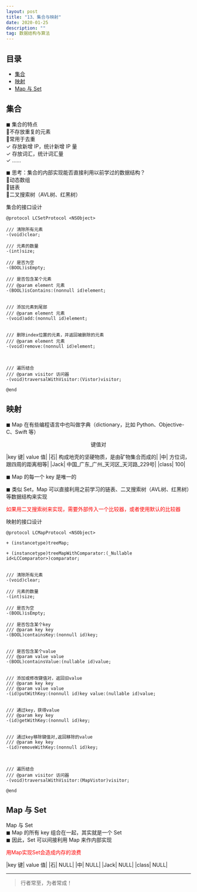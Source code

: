 ```yaml
---
layout: post
title: "13、集合与映射"
date: 2020-01-25
description: ""
tag: 数据结构与算法
---
```







## 目录

* [集合](#content1)
* [映射](#content2)
* [Map 与 Set](#content3)





<!-- ************************************************ -->
## <a id="content1"></a>集合


◼ 集合的特点   
不存放重复的元素    
常用于去重    
✓ 存放新增 IP，统计新增 IP 量    
✓ 存放词汇，统计词汇量     
✓ ......       


◼ 思考：集合的内部实现能否直接利用以前学过的数据结构？    
动态数组      
链表      
二叉搜索树（AVL树、红黑树）      

集合的接口设计

```
@protocol LCSetProtocol <NSObject>

/// 清除所有元素
-(void)clear;

/// 元素的数量
-(int)size;

/// 是否为空
-(BOOL)isEmpty;

/// 是否包含某个元素
/// @param element 元素
-(BOOL)isContains:(nonnull id)element;


/// 添加元素到尾部
/// @param element 元素
-(void)add:(nonnull id)element;


/// 删除index位置的元素，并返回被删除的元素
/// @param element 元素
-(void)remove:(nonnull id)element;



/// 遍历结合
/// @param visitor 访问器
-(void)traversalWithVisitor:(Vistor)visitor;

@end
```

<!-- ************************************************ -->
## <a id="content1"></a>映射

◼ Map 在有些编程语言中也叫做字典（dictionary，比如 Python、Objective-C、Swift 等）

<center>键值对</center>

|key 键| value 值|
|石| 构成地壳的坚硬物质，是由矿物集合而成的|
|中| 方位词，跟四周的距离相等|
|Jack| 中国_广东_广州_天河区_天河路_229号|
|class| 100|

◼ Map 的每一个 key 是唯一的

◼ 类似 Set，Map 可以直接利用之前学习的链表、二叉搜索树（AVL树、红黑树）等数据结构来实现

<span style="color:red">如果用二叉搜索树来实现，需要外部传入一个比较器，或者使用默认的比较器</span>

映射的接口设计

```
@protocol LCMapProtocol <NSObject>

+ (instancetype)treeMap;

+ (instancetype)treeMapWithComparator:(_Nullable id<LCComparator>)comparator;


/// 清除所有元素
-(void)clear;

/// 元素的数量
-(int)size;

/// 是否为空
-(BOOL)isEmpty;

/// 是否包含某个key
/// @param key key
-(BOOL)containsKey:(nonnull id)key;


/// 是否包含某个value
/// @param value value
-(BOOL)containsValue:(nullable id)value;


/// 添加或修改键值对，返回旧value
/// @param key key
/// @param value value
-(id)putWithKey:(nonnull id)key value:(nullable id)value;


/// 通过key，获得value
/// @param key key
-(id)getWithKey:(nonnull id)key;


/// 通过key移除键值对,返回移除的value
/// @param key key
-(id)removeWithKey:(nonnull id)key;



/// 遍历结合
/// @param visitor 访问器
-(void)traversalWithVisitor:(MapVistor)visitor;

@end

```

<!-- ************************************************ -->
## <a id="content3"></a>Map 与 Set


Map 与 Set      
◼ Map 的所有 key 组合在一起，其实就是一个 Set       
◼ 因此，Set 可以间接利用 Map 来作内部实现       

<span style="color:red">用Map实现Set会造成内存的浪费<span>

|key 键| value 值|
|石| NULL|
|中| NULL|
|Jack| NULL|
|class| NULL|


----------
>  行者常至，为者常成！


